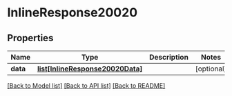 # InlineResponse20020

## Properties
Name | Type | Description | Notes
------------ | ------------- | ------------- | -------------
**data** | [**list[InlineResponse20020Data]**](InlineResponse20020Data.md) |  | [optional] 

[[Back to Model list]](../README.md#documentation-for-models) [[Back to API list]](../README.md#documentation-for-api-endpoints) [[Back to README]](../README.md)

